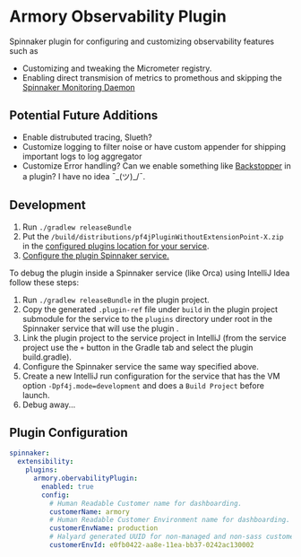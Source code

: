 # Armory Observability Plugin

Spinnaker plugin for configuring and customizing observability features such as
- Customizing and tweaking the Micrometer registry.
- Enabling direct transmision of metrics to promethous and skipping the [Spinnaker Monitoring Daemon](https://github.com/spinnaker/spinnaker-monitoring/tree/master/spinnaker-monitoring-daemon)

## Potential Future Additions
- Enable distrubuted tracing, Slueth?
- Customize logging to filter noise or have custom appender for shipping important logs to log aggregator
- Customize Error handling? Can we enable something like [Backstopper](https://github.com/Nike-Inc/backstopper) in a plugin? I have no idea ¯\_(ツ)_/¯.

## Development

1) Run `./gradlew releaseBundle`
2) Put the `/build/distributions/pf4jPluginWithoutExtensionPoint-X.zip` in the [configured plugins location for your service](https://pf4j.org/doc/packaging.html).
3) [Configure the plugin Spinnaker service.](#plugin-configuration)

To debug the plugin inside a Spinnaker service (like Orca) using IntelliJ Idea follow these steps:

1) Run `./gradlew releaseBundle` in the plugin project.
2) Copy the generated `.plugin-ref` file under `build` in the plugin project submodule for the service to the `plugins` directory under root in the Spinnaker service that will use the plugin .
3) Link the plugin project to the service project in IntelliJ (from the service project use the `+` button in the Gradle tab and select the plugin build.gradle).
4) Configure the Spinnaker service the same way specified above.
5) Create a new IntelliJ run configuration for the service that has the VM option `-Dpf4j.mode=development` and does a `Build Project` before launch.
6) Debug away...

## Plugin Configuration

```yaml
spinnaker:
  extensibility:
    plugins:
      armory.obervabilityPlugin:
        enabled: true
        config:
          # Human Readable Customer name for dashboarding.
          customerName: armory
          # Human Readable Customer Environment name for dashboarding.
          customerEnvName: production
          # Halyard generated UUID for non-managed and non-sass customers
          customerEnvId: e0fb0422-aa8e-11ea-bb37-0242ac130002
```
